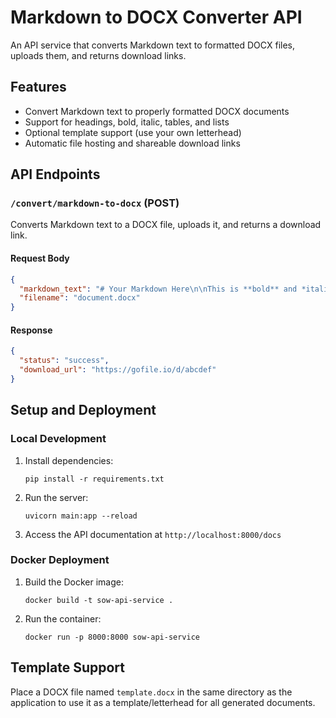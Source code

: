 # Markdown to DOCX Converter API

An API service that converts Markdown text to formatted DOCX files, uploads them, and returns download links.

## Features

- Convert Markdown text to properly formatted DOCX documents
- Support for headings, bold, italic, tables, and lists
- Optional template support (use your own letterhead)
- Automatic file hosting and shareable download links

## API Endpoints

### `/convert/markdown-to-docx` (POST)

Converts Markdown text to a DOCX file, uploads it, and returns a download link.

#### Request Body

```json
{
  "markdown_text": "# Your Markdown Here\n\nThis is **bold** and *italic* text.",
  "filename": "document.docx"
}
```

#### Response

```json
{
  "status": "success",
  "download_url": "https://gofile.io/d/abcdef"
}
```

## Setup and Deployment

### Local Development

1. Install dependencies:
   ```
   pip install -r requirements.txt
   ```

2. Run the server:
   ```
   uvicorn main:app --reload
   ```

3. Access the API documentation at `http://localhost:8000/docs`

### Docker Deployment

1. Build the Docker image:
   ```
   docker build -t sow-api-service .
   ```

2. Run the container:
   ```
   docker run -p 8000:8000 sow-api-service
   ```

## Template Support

Place a DOCX file named `template.docx` in the same directory as the application to use it as a template/letterhead for all generated documents.
